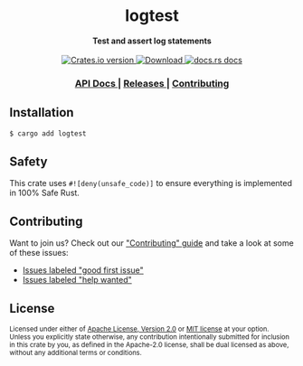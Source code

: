 <h1 align="center">logtest</h1>
<div align="center">
  <strong>
    Test and assert log statements
  </strong>
</div>

<br />

<div align="center">
  <!-- Crates version -->
  <a href="https://crates.io/crates/logtest">
    <img src="https://img.shields.io/crates/v/logtest.svg?style=flat-square"
    alt="Crates.io version" />
  </a>
  <!-- Downloads -->
  <a href="https://crates.io/crates/logtest">
    <img src="https://img.shields.io/crates/d/logtest.svg?style=flat-square"
      alt="Download" />
  </a>
  <!-- docs.rs docs -->
  <a href="https://docs.rs/logtest">
    <img src="https://img.shields.io/badge/docs-latest-blue.svg?style=flat-square"
      alt="docs.rs docs" />
  </a>
</div>

<div align="center">
  <h3>
    <a href="https://docs.rs/logtest">
      API Docs
    </a>
    <span> | </span>
    <a href="https://github.com/yoshuawuyts/logtest/releases">
      Releases
    </a>
    <span> | </span>
    <a href="https://github.com/yoshuawuyts/logtest/blob/master.github/CONTRIBUTING.md">
      Contributing
    </a>
  </h3>
</div>

## Installation
```sh
$ cargo add logtest
```

## Safety
This crate uses ``#![deny(unsafe_code)]`` to ensure everything is implemented in
100% Safe Rust.

## Contributing
Want to join us? Check out our ["Contributing" guide][contributing] and take a
look at some of these issues:

- [Issues labeled "good first issue"][good-first-issue]
- [Issues labeled "help wanted"][help-wanted]

[contributing]: https://github.com/yoshuawuyts/logtest/blob/master.github/CONTRIBUTING.md
[good-first-issue]: https://github.com/yoshuawuyts/logtest/labels/good%20first%20issue
[help-wanted]: https://github.com/yoshuawuyts/logtest/labels/help%20wanted

## License

<sup>
Licensed under either of <a href="LICENSE-APACHE">Apache License, Version
2.0</a> or <a href="LICENSE-MIT">MIT license</a> at your option.
</sup>

<br/>

<sub>
Unless you explicitly state otherwise, any contribution intentionally submitted
for inclusion in this crate by you, as defined in the Apache-2.0 license, shall
be dual licensed as above, without any additional terms or conditions.
</sub>
